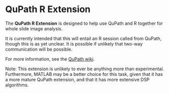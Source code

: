 QuPath R Extension
=======================

The **QuPath R Extension** is designed to help use QuPath and 
R together for whole slide image analysis.

It is currently intended that this will entail an R session called from QuPath,
though this is as yet unclear. It is possible if unlikely that two-way communication
will be possible.

For more information, see the [QuPath wiki](https://github.com/qupath/qupath/wiki/).

Note: This extension is unlikely to ever be anything more than experimental.
Furthermore, MATLAB may be a better choice for this task, given that it has 
a more mature QuPath extension, and that it has more extensive DSP algorithms.
